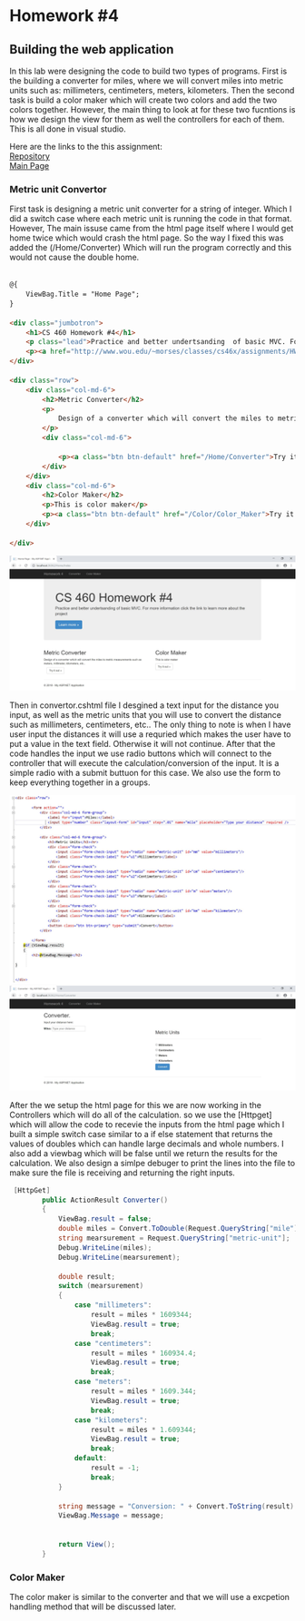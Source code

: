 # Homework #4

## Building the web application

<p>
In this lab were designing the code to build two types of programs. First is the building a converter for miles, where we will convert miles into metric units such as: millimeters, centimeters, meters, kilometers. Then the second task is build a color maker which will create two colors and add the two colors together. However, the main thing to look at for these two fucntions is how we design the view for them as well the controllers for each of them. This is all done in visual studio.   
</p>

Here are the links to the this assignment:<br>
[Repository](https://github.com/Dakota808/Dakota808.github.io/tree/master/Project_4/HW4/HW4)<br>
[Main Page](https://dakota808.github.io/)<br>

### Metric unit Convertor

<p>First task is designing a metric unit converter for a string of integer. Which I did a switch case where each metric unit is running the code in that format. However, The main issuse came from the html page itself where I would get home twice which would crash the html page. So the way I fixed this was added the (/Home/Converter) Which will run the program correctly and this would not cause the double home. </p> 

```html

@{
    ViewBag.Title = "Home Page";
}

<div class="jumbotron">
    <h1>CS 460 Homework #4</h1>
    <p class="lead">Practice and better undertsanding  of basic MVC. For more information click the link to learn more about the project </p>
    <p><a href="http://www.wou.edu/~morses/classes/cs46x/assignments/HW4_1819.html" class="btn btn-primary btn-lg">Learn more &raquo;</a></p>
</div>

<div class="row">
    <div class="col-md-6">
        <h2>Metric Converter</h2>
        <p>
            Design of a converter which will convert the miles to metric measurements such as meters, millimeter, kilometers, etc..
        </p>
        <div class="col-md-6">
            
            <p><a class="btn btn-default" href="/Home/Converter">Try it out &raquo;</a></p>
        </div>
    </div>
    <div class="col-md-6">
        <h2>Color Maker</h2>
        <p>This is color maker</p>
        <p><a class="btn btn-default" href="/Color/Color_Maker">Try it out &raquo;</a></p>
    </div>

</div>
```
![Homepage](Homepage.jpg)<br>

<p>Then in convertor.cshtml file I desgined a text input for the distance you input, as well as the metric units that you will use to convert the distance such as millimeters, centimeters, etc.. The only thing to note is when I have user input the distances it will use a requried which makes the user have to put a value in the text field. Otherwise it will not continue. After that the code handles the input we use radio buttons which will connect to the controller that will execute the calculation/conversion of the input. It is a simple radio with a submit buttuon for this case. We also use the form to keep everything together in a groups.</p>

![convertor](ConverterHtml.jpg)<br>
![page](ConverterPage.jpg)<br>

<p>After the we setup the html page for this we are now working in the Controllers which will do all of the calculation. so we use the [Httpget] which will allow the code to recevie the inputs from the html page which I built a simple switch case similar to a if else statement that returns the values of doubles which can handle large decimals and whole numbers. I also add a viewbag which will be false until we return the results for the calculation. We also design a simlpe debuger to print the lines into the file to make sure the file is receiving and returning the right inputs.</p>

```CS
 [HttpGet]
        public ActionResult Converter()
        {
            ViewBag.result = false;
            double miles = Convert.ToDouble(Request.QueryString["mile"]);
            string mearsurement = Request.QueryString["metric-unit"];
            Debug.WriteLine(miles);
            Debug.WriteLine(mearsurement);

            double result;
            switch (mearsurement)
            {
                case "millimeters":
                    result = miles * 1609344;
                    ViewBag.result = true;
                    break;
                case "centimeters":
                    result = miles * 160934.4;
                    ViewBag.result = true;
                    break;
                case "meters":
                    result = miles * 1609.344;
                    ViewBag.result = true;
                    break;
                case "kilometers":
                    result = miles * 1.609344;
                    ViewBag.result = true;
                    break;
                default:
                    result = -1;
                    break;
            }

            string message = "Conversion: " + Convert.ToString(result) + " "+ mearsurement;
            ViewBag.Message = message;


            return View();
        }
```

### Color Maker
<p>The color maker is similar to the converter and that we will use a excpetion handling method that will be discussed later.  </p>